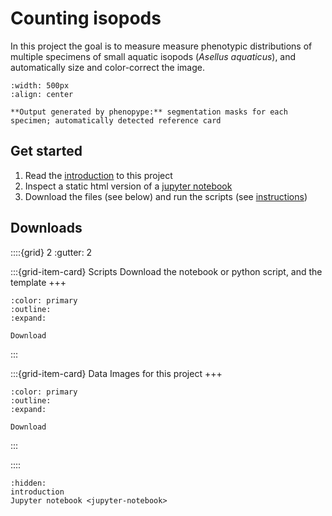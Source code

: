 # Counting isopods

In this project the goal is to measure measure phenotypic distributions of multiple specimens of small aquatic isopods (*Asellus aquaticus*), and automatically size and color-correct the image.

```{figure} _assets/canvas.jpg
:width: 500px
:align: center

**Output generated by phenopype:** segmentation masks for each specimen; automatically detected reference card
```

## Get started

1. Read the [introduction](introduction) to this project
2. Inspect a static html version of a [jupyter notebook](jupyter-notebook)
3. Download the files (see below) and run the scripts (see [instructions](../../instructions))

## Downloads

::::{grid} 2
:gutter: 2

:::{grid-item-card} Scripts
Download the notebook or python script, and the template
+++
```{button-link} https://github.com/phenopype/phenopype-gallery/tree/main/source/projects/isopod-counting
:color: primary
:outline:
:expand:

Download
```
:::

:::{grid-item-card} Data
Images for this project
+++
```{button-link} https://files.de-1.osf.io/v1/resources/rxubv/providers/osfstorage/653cf4e48a28b11611ffc89c/?zip=
:color: primary
:outline:
:expand:

Download
```
:::

::::

```{toctree}
:hidden:
introduction
Jupyter notebook <jupyter-notebook>
```

